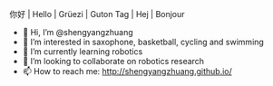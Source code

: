 你好 | Hello | Grüezi | Guton Tag | Hej | Bonjour

- 👋 Hi, I’m @shengyangzhuang
- 👀 I’m interested in saxophone, basketball, cycling and swimming
- 🌱 I’m currently learning robotics
- 💞️ I’m looking to collaborate on robotics research
- 📫 How to reach me: http://shengyangzhuang.github.io/

